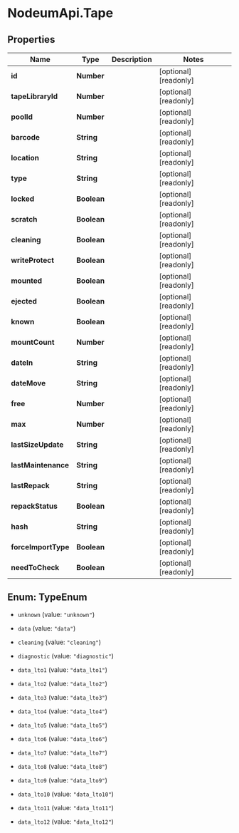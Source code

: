 # NodeumApi.Tape

## Properties

Name | Type | Description | Notes
------------ | ------------- | ------------- | -------------
**id** | **Number** |  | [optional] [readonly] 
**tapeLibraryId** | **Number** |  | [optional] [readonly] 
**poolId** | **Number** |  | [optional] [readonly] 
**barcode** | **String** |  | [optional] [readonly] 
**location** | **String** |  | [optional] [readonly] 
**type** | **String** |  | [optional] [readonly] 
**locked** | **Boolean** |  | [optional] [readonly] 
**scratch** | **Boolean** |  | [optional] [readonly] 
**cleaning** | **Boolean** |  | [optional] [readonly] 
**writeProtect** | **Boolean** |  | [optional] [readonly] 
**mounted** | **Boolean** |  | [optional] [readonly] 
**ejected** | **Boolean** |  | [optional] [readonly] 
**known** | **Boolean** |  | [optional] [readonly] 
**mountCount** | **Number** |  | [optional] [readonly] 
**dateIn** | **String** |  | [optional] [readonly] 
**dateMove** | **String** |  | [optional] [readonly] 
**free** | **Number** |  | [optional] [readonly] 
**max** | **Number** |  | [optional] [readonly] 
**lastSizeUpdate** | **String** |  | [optional] [readonly] 
**lastMaintenance** | **String** |  | [optional] [readonly] 
**lastRepack** | **String** |  | [optional] [readonly] 
**repackStatus** | **Boolean** |  | [optional] [readonly] 
**hash** | **String** |  | [optional] [readonly] 
**forceImportType** | **Boolean** |  | [optional] [readonly] 
**needToCheck** | **Boolean** |  | [optional] [readonly] 



## Enum: TypeEnum


* `unknown` (value: `"unknown"`)

* `data` (value: `"data"`)

* `cleaning` (value: `"cleaning"`)

* `diagnostic` (value: `"diagnostic"`)

* `data_lto1` (value: `"data_lto1"`)

* `data_lto2` (value: `"data_lto2"`)

* `data_lto3` (value: `"data_lto3"`)

* `data_lto4` (value: `"data_lto4"`)

* `data_lto5` (value: `"data_lto5"`)

* `data_lto6` (value: `"data_lto6"`)

* `data_lto7` (value: `"data_lto7"`)

* `data_lto8` (value: `"data_lto8"`)

* `data_lto9` (value: `"data_lto9"`)

* `data_lto10` (value: `"data_lto10"`)

* `data_lto11` (value: `"data_lto11"`)

* `data_lto12` (value: `"data_lto12"`)





